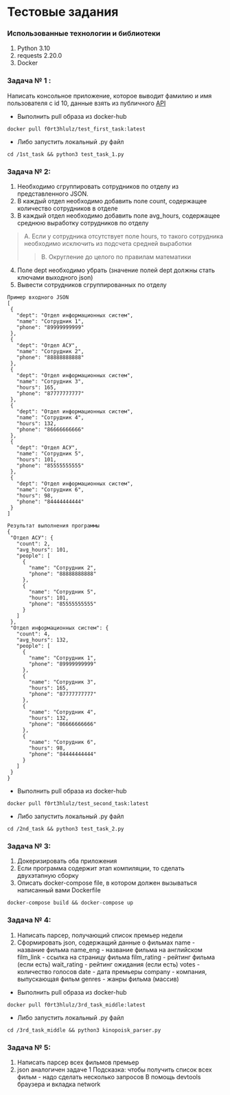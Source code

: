 # Тестовые задания

### Использованные технологии и библиотеки

1. Python 3.10
2. requests 2.20.0
3. Docker

### Задача № 1 :
Написать консольное приложение, которое выводит фамилию и имя пользователя с id 10, данные взять из публичного [API](https://reqres.in/)

- Выполнить pull образа из docker-hub

```
docker pull f0rt3hlulz/test_first_task:latest
```

- Либо запустить локальный .py файл

```
cd /1st_task && python3 test_task_1.py
```

### Задача № 2:
1. Необходимо сгруппировать сотрудников по отделу из представленного JSON.
2. В каждый отдел необходимо добавить поле count, содержащее количество сотрудников в отделе
3. В каждый отдел необходимо добавить поле avg_hours, содержащее среднюю выработку сотрудников по отделу
> A. Если у сотрудника отсутствует поле hours, то такого сотрудника необходимо исключить из подсчета средней выработки
>> B. Округление до целого по правилам математики
4. Поле dept необходимо убрать (значение полей dept должны стать ключами выходного json)
5. Вывести сотрудников сгруппированных по отделу

```
Пример входного JSON
[
 {
   "dept": "Отдел информационных систем",
   "name": "Сотрудник 1",
   "phone": "89999999999"
 },
 {
   "dept": "Отдел АСУ",
   "name": "Сотрудник 2",
   "phone": "88888888888"
 },
 {
   "dept": "Отдел информационных систем",
   "name": "Сотрудник 3",
   "hours": 165,
   "phone": "87777777777"
 },
 {
   "dept": "Отдел информационных систем",
   "name": "Сотрудник 4",
   "hours": 132,
   "phone": "86666666666"
 },
 {
   "dept": "Отдел АСУ",
   "name": "Сотрудник 5",
   "hours": 101,
   "phone": "85555555555"
 },
 {
   "dept": "Отдел информационных систем",
   "name": "Сотрудник 6",
   "hours": 98,
   "phone": "84444444444"
 }
] 
```

```
Результат выполнения программы 
{
 "Отдел АСУ": {
   "count": 2,
   "avg_hours": 101,
   "people": [
     {
       "name": "Сотрудник 2",
       "phone": "88888888888"
     },
     {
       "name": "Сотрудник 5",
       "hours": 101,
       "phone": "85555555555"
     }
   ]
 },
 "Отдел информационных систем": {
   "count": 4,
   "avg_hours": 132,
   "people": [
     {
       "name": "Сотрудник 1",
       "phone": "89999999999"
     },
     {
       "name": "Сотрудник 3",
       "hours": 165,
       "phone": "87777777777"
     },
     {
       "name": "Сотрудник 4",
       "hours": 132,
       "phone": "86666666666"
     },
     {
       "name": "Сотрудник 6",
       "hours": 98,
       "phone": "84444444444"
     }
   ]
 }
}
```

- Выполнить pull образа из docker-hub

```
docker pull f0rt3hlulz/test_second_task:latest
```

- Либо запустить локальный .py файл

```
cd /2nd_task && python3 test_task_2.py
```

### Задача № 3:

1. Докеризировать оба приложения
2. Если программа содержит этап компиляции, то сделать двухэтапную сборку
3. Описать docker-compose file, в котором должен вызываться написанный вами Dockerfile

```
docker-compose build && docker-compose up
```

### Задача № 4:

1. Написать парсер, получающий список премьер недели
2. Сформировать json, содержащий данные о фильмах
name - название фильма
name_eng - название фильма на английском
film_link - ссылка на страницу фильма
film_rating - рейтинг фильма (если есть)
wait_rating - рейтинг ожидания (если есть)
votes - количество голосов
date - дата премьеры
company - компания, выпускающая фильм
genres - жанры фильма (массив)


- Выполнить pull образа из docker-hub

```
docker pull f0rt3hlulz/3rd_task_middle:latest
```

- Либо запустить локальный .py файл

```
cd /3rd_task_middle && python3 kinopoisk_parser.py
```

### Задача № 5:
1. Написать парсер всех фильмов премьер
2. json аналогичен задаче 1
    Подсказка: чтобы получить список всех фильм - надо сделать несколько запросов
    В помощь devtools браузера и вкладка network

